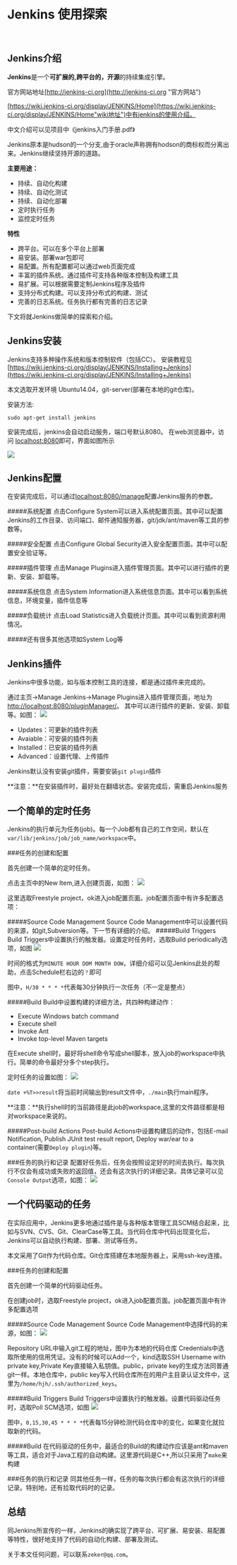 Jenkins 使用探索       
==========
<br />

Jenkins介绍
----
**Jenkins**是一个**可扩展的,跨平台的，开源**的持续集成引擎。

官方网站地址[http://jenkins-ci.org](http://jenkins-ci.org "官方网站")

[https://wiki.jenkins-ci.org/display/JENKINS/Home](https://wiki.jenkins-ci.org/display/JENKINS/Home"wiki地址")中有jenkins的使用介绍。

中文介绍可以见项目中《jenkins入门手册.pdf》

Jenkins原本是hudson的一个分支,由于oracle声称拥有hodson的商标权而分离出来。Jenkins继续坚持开源的道路。

**主要用途：**

- 持续、自动化构建
- 持续、自动化测试
- 持续、自动化部署
- 定时执行任务
- 监控定时任务

**特性**

- 跨平台。可以在多个平台上部署
- 易安装。部署war包即可
- 易配置。所有配置都可以通过web页面完成
- 丰富的插件系统。通过插件可支持各种版本控制及构建工具
- 易扩展。可以根据需要定制Jenkins程序及插件
- 支持分布式构建。可以支持分布式的构建、测试
- 完善的日志系统。任务执行都有完善的日志记录

下文将就Jenkins做简单的探索和介绍。

Jenkins安装
----
Jenkins支持多种操作系统和版本控制软件（包括CC）。
安装教程见[https://wiki.jenkins-ci.org/display/JENKINS/Installing+Jenkins](https://wiki.jenkins-ci.org/display/JENKINS/Installing+Jenkins)

本文选取开发环境 Ubuntu14.04，git-server(部署在本地的git仓库)。

安装方法:

	sudo apt-get install jenkins

安装完成后，jenkins会自动启动服务，端口号默认8080。
在web浏览器中，访问 [localhost:8080](localhost:8080)即可，界面如图所示

![](http://i.imgur.com/2wuFnt6.jpg)

Jenkins配置
----
在安装完成后，可以通过[localhost:8080/manage](localhost:8080/manage)配置Jenkins服务的参数。

#####系统配置
点击Configure System可以进入系统配置页面。其中可以配置Jenkins的工作目录、访问端口、邮件通知服务器，git/jdk/ant/maven等工具的参数等。

#####安全配置
点击Configure Global Security进入安全配置页面。其中可以配置安全验证等。

#####插件管理
点击Manage Plugins进入插件管理页面。其中可以进行插件的更新、安装、卸载等。

#####系统信息
点击System Information进入系统信息页面。其中可以看到系统信息，环境变量，插件信息等

#####负载统计
点击Load Statistics进入负载统计页面。其中可以看到资源利用情况。

#####还有很多其他选项如System Log等

Jenkins插件
----
Jenkins中很多功能，如与版本控制工具的连接，都是通过插件来完成的。

通过主页->Manage Jenkins->Manage Plugins进入插件管理页面，地址为[http://localhost:8080/pluginManager/](http://localhost:8080/pluginManager/)。
其中可以进行插件的更新、安装、卸载等。如图：
![](http://i.imgur.com/GDVJnt4.png)

- Updates：可更新的插件列表
- Avaiable：可安装的插件列表
- Installed：已安装的插件列表
- Advanced：设置代理、上传插件

Jenkins默认没有安装git插件，需要安装`git plugin`插件

**注意：**在安装插件时，最好处在翻墙状态。安装完成后，需重启Jenkins服务

一个简单的定时任务
----
Jenkins的执行单元为任务(job)。每一个Job都有自己的工作空间，默认在`var/lib/jenkins/job/job_name/workspace`中。

###任务的创建和配置

首先创建一个简单的定时任务。

点击主页中的New Item,进入创建页面，如图：
![](http://i.imgur.com/2j8ODxx.jpg)

这里选取Freestyle project，ok进入job配置页面。job配置页面中有许多配置选项：

#####Source Code Management
Source Code Management中可以设置代码的来源，如git,Subversion等。下一节有详细的介绍。
#####Build Triggers
Build Triggers中设置执行的触发器。设置定时任务时，选取Build periodically选项，如图
![](http://i.imgur.com/CquBVju.png)

时间的格式为`MINUTE HOUR DOM MONTH DOW`，详细介绍可以见Jenkins此处的帮助，点击Schedule栏右边的`？`即可

图中，`H/30 * * * *`代表每30分钟执行一次任务（不一定是整点）

#####Build
Build中设置构建的详细方法，共四种构建动作：

- Execute Windows batch command
- Execute shell
- Invoke Ant
- Invoke top-level Maven targets

在Execute shell时，最好将shell命令写成shell脚本，放入job的workspace中执行。简单的命令最好分多个step执行。

定时任务的设置如图：
![](http://i.imgur.com/bjXGf5V.png)

`date +%T>>result`将当前时间输出到result文件中，`./main`执行main程序。

**注意：**执行shell时的当前路径是此job的workspace,这里的文件路径都是相对workspace来说的。

#####Post-build Actions
Post-build Actions中设置构建后的动作，包括E-mail Notification, Publish JUnit test result report, Deploy war/ear to a container(需要`Deploy plugin`)等。

###任务的执行和记录
配置好任务后，任务会按照设定好的时间去执行。每次执行不仅会有成功或失败的返回值，还会有这次执行的详细记录。具体记录可以见`Console Output`选项，如图：
![](http://i.imgur.com/i6RPM50.png)

一个代码驱动的任务
----

在实际应用中，Jenkins更多地通过插件是与各种版本管理工具SCM结合起来，比如与SVN、CVS、Git、ClearCase等工具。当代码仓库中代码出现变化后，Jenkins可以自动执行构建、部署、测试等任务。

本文采用了Git作为代码仓库。Git仓库搭建在本地服务器上，采用ssh-key连接。

###任务的创建和配置

首先创建一个简单的代码驱动任务。

在创建job时，选取Freestyle project，ok进入job配置页面。job配置页面中有许多配置选项

#####Source Code Management
Source Code Management中选择代码的来源，如图：
![](http://i.imgur.com/VxlQRP4.jpg)

Repository URL中输入git工程的地址，图中为本地的代码仓库
Credentials中选取所使用的信用凭证。没有的时候可以Add一个，kind选取SSH Username with private key,Private Key直接输入私钥值。public，private key的生成方法同普通git一样。本地仓库中，public key写入代码仓库所在的用户主目录认证文件中，这里为`/home/hjh/.ssh/authorized_keys`。

#####Build Triggers
Build Triggers中设置执行的触发器。设置代码驱动任务时，选取Poll SCM选项，如图
![](http://i.imgur.com/7kC06TY.jpg)

图中，`0,15,30,45 * * * *`代表每15分钟检测代码仓库中的变化，如果变化就拉取新的代码。

#####Build
在代码驱动的任务中，最适合的Build的构建动作应该是ant和maven等工具，适合对于Java工程的自动构建。这里源代码是C++,所以只采用了`make`来构建


###任务的执行和记录
同其他任务一样，任务的每次执行都会有这次执行的详细记录。特别地，还有拉取代码时的记录。

总结
----
同Jenkins所宣传的一样，Jenkins的确实现了跨平台、可扩展、易安装、易配置等特性，很好地支持了代码的自动化构建、部署及测试。

关于本文任何问题，可以联系`zeker@qq.com`。